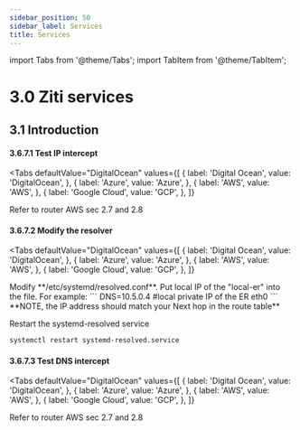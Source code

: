 ```yaml
---
sidebar_position: 50
sidebar_label: Services
title: Services
---
```


import Tabs from '@theme/Tabs';
import TabItem from '@theme/TabItem';

# 3.0 Ziti services
## 3.1 Introduction

#### 3.6.7.1 Test IP intercept
<Tabs
  defaultValue="DigitalOcean"
  values={[
      { label: 'Digital Ocean', value: 'DigitalOcean', },
      { label: 'Azure', value: 'Azure', },
      { label: 'AWS', value: 'AWS', },
      { label: 'Google Cloud', value: 'GCP', },
  ]}
>
<TabItem value="AWS">
Refer to router AWS sec 2.7 and 2.8
</TabItem>
</Tabs>

#### 3.6.7.2 Modify the resolver

<Tabs
  defaultValue="DigitalOcean"
  values={[
      { label: 'Digital Ocean', value: 'DigitalOcean', },
      { label: 'Azure', value: 'Azure', },
      { label: 'AWS', value: 'AWS', },
      { label: 'Google Cloud', value: 'GCP', },
  ]}
>
<TabItem value="AWS">
Modify **/etc/systemd/resolved.conf**. Put local IP of the "local-er" into the file. For example:
```
DNS=10.5.0.4  #local private IP of the ER eth0
```
**NOTE, the IP address should match your Next hop in the route table**

Restart the systemd-resolved service 
```bash
systemctl restart systemd-resolved.service
```

</TabItem>
</Tabs>

#### 3.6.7.3 Test DNS intercept
<Tabs
  defaultValue="DigitalOcean"
  values={[
      { label: 'Digital Ocean', value: 'DigitalOcean', },
      { label: 'Azure', value: 'Azure', },
      { label: 'AWS', value: 'AWS', },
      { label: 'Google Cloud', value: 'GCP', },
  ]}
>
<TabItem value="AWS">
Refer to router AWS sec 2.7 and 2.8
</TabItem>
</Tabs>
